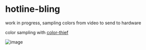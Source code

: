 # hotline-bling

work in progress, sampling colors from video to send to hardware

color sampling with [color-thief](https://github.com/lokesh/color-thief) 

![image](https://github.com/kandizzy/hotline-bling/blob/master/colors.gif?raw=true)
